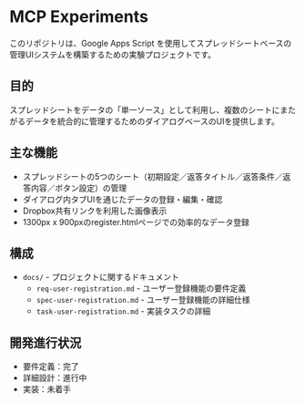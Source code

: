 # MCP Experiments

このリポジトリは、Google Apps Script を使用してスプレッドシートベースの管理UIシステムを構築するための実験プロジェクトです。

## 目的

スプレッドシートをデータの「単一ソース」として利用し、複数のシートにまたがるデータを統合的に管理するためのダイアログベースのUIを提供します。

## 主な機能

- スプレッドシートの5つのシート（初期設定／返答タイトル／返答条件／返答内容／ボタン設定）の管理
- ダイアログ内タブUIを通じたデータの登録・編集・確認
- Dropbox共有リンクを利用した画像表示
- 1300px x 900pxのregister.htmlページでの効率的なデータ登録

## 構成

- `docs/` - プロジェクトに関するドキュメント
  - `req-user-registration.md` - ユーザー登録機能の要件定義
  - `spec-user-registration.md` - ユーザー登録機能の詳細仕様
  - `task-user-registration.md` - 実装タスクの詳細

## 開発進行状況

- 要件定義：完了
- 詳細設計：進行中
- 実装：未着手
